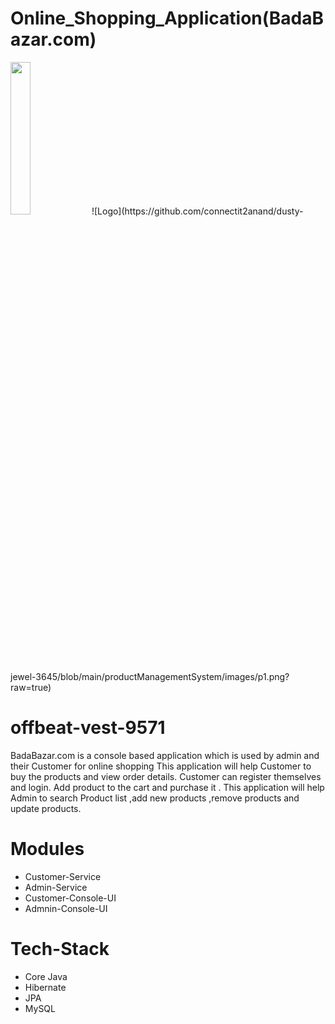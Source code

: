 # Online_Shopping_Application(BadaBazar.com)
<img src="https://github.com/connectit2anand/dusty-jewel-3645/blob/main/productManagementSystem/images/image.png" width="25%">
![Logo](https://github.com/connectit2anand/dusty-jewel-3645/blob/main/productManagementSystem/images/p1.png?raw=true)
		
# offbeat-vest-9571

BadaBazar.com is a console based  application which is used by admin and their Customer for online shopping 
This application will help Customer to buy the products and view order details.
Customer can register themselves and login. Add product to the cart and purchase it .
This application will help Admin to search Product list ,add new products ,remove products and update products.

# Modules 

- Customer-Service
- Admin-Service
- Customer-Console-UI
- Admnin-Console-UI

# Tech-Stack

- Core Java
- Hibernate
- JPA
- MySQL
